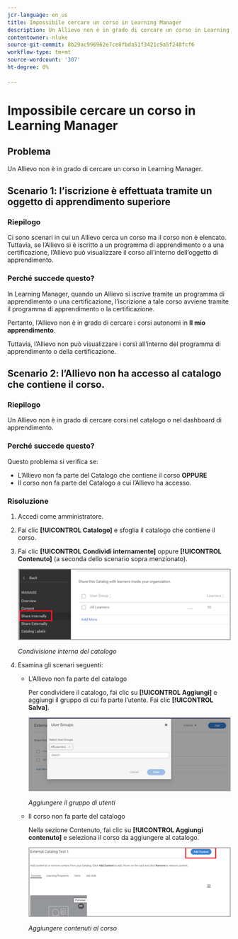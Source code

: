 ```yaml
---
jcr-language: en_us
title: Impossibile cercare un corso in Learning Manager
description: Un Allievo non è in grado di cercare un corso in Learning Manager.
contentowner: nluke
source-git-commit: 8b29ac996962e7ce8fbda51f3421c9a5f248fcf6
workflow-type: tm+mt
source-wordcount: '307'
ht-degree: 0%

---
```




# Impossibile cercare un corso in Learning Manager

## Problema

Un Allievo non è in grado di cercare un corso in Learning Manager.

## Scenario 1: l’iscrizione è effettuata tramite un oggetto di apprendimento superiore

### Riepilogo

Ci sono scenari in cui un Allievo cerca un corso ma il corso non è elencato. Tuttavia, se l’Allievo si è iscritto a un programma di apprendimento o a una certificazione, l’Allievo può visualizzare il corso all’interno dell’oggetto di apprendimento.

### Perché succede questo?

In Learning Manager, quando un Allievo si iscrive tramite un programma di apprendimento o una certificazione, l’iscrizione a tale corso avviene tramite il programma di apprendimento o la certificazione.

Pertanto, l’Allievo non è in grado di cercare i corsi autonomi in **Il mio apprendimento**.

Tuttavia, l’Allievo non può visualizzare i corsi all’interno del programma di apprendimento o della certificazione.

## Scenario 2: l’Allievo non ha accesso al catalogo che contiene il corso.

### Riepilogo

Un Allievo non è in grado di cercare corsi nel catalogo o nel dashboard di apprendimento.

### Perché succede questo?

Questo problema si verifica se:

* L’Allievo non fa parte del Catalogo che contiene il corso **OPPURE**
* Il corso non fa parte del Catalogo a cui l’Allievo ha accesso.

### Risoluzione

1. Accedi come amministratore.

1. Fai clic **[!UICONTROL Catalogo]** e sfoglia il catalogo che contiene il corso.
1. Fai clic **[!UICONTROL Condividi internamente]** oppure **[!UICONTROL Contenuto]** (a seconda dello scenario sopra menzionato).

   ![](assets/cp-share-internally.png)

   *Condivisione interna del catalogo*

1. Esamina gli scenari seguenti:

   * L’Allievo non fa parte del catalogo

     Per condividere il catalogo, fai clic su **[!UICONTROL Aggiungi]** e aggiungi il gruppo di cui fa parte l’utente. Fai clic **[!UICONTROL Salva]**.

     ![](assets/cp-add-user-group.png)

     *Aggiungere il gruppo di utenti*

   * Il corso non fa parte del catalogo

     Nella sezione Contenuto, fai clic su **[!UICONTROL Aggiungi contenuto]** e seleziona il corso da aggiungere al catalogo.

     ![](assets/cp-add-content.png)

     *Aggiungere contenuti al corso*
